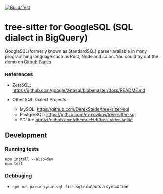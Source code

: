 
[![Build/Test](https://github.com/TKNGUE/tree-sitter-sql-bigquery/actions/workflows/ci.yml/badge.svg)](https://github.com/TKNGUE/tree-sitter-sql-bigquery/actions/workflows/ci.yml)

# tree-sitter for GoogleSQL (SQL dialect in BigQuery)

GoogleSQL(formerly known as StandardSQL) parser available in many programming language such as Rust, Node and so on.
You could try out the demo on [Github Pages](https://takegue.github.io/tree-sitter-sql-bigquery/)

### References

- ZetaSQL: https://github.com/google/zetasql/blob/master/docs/README.md

- Other SQL Dialect Projects:
  - MySQL: https://github.com/DerekStride/tree-sitter-sql
  - PostgreSQL: https://github.com/m-novikov/tree-sitter-sql
  - SQLite: https://github.com/dhcmrlchtdj/tree-sitter-sqlite

## Development

### Running tests

```
npm install --also=dev
npm test
```

### Debbuging

- `npm run parse <your sql file.sql>` outputs a syntax tree
